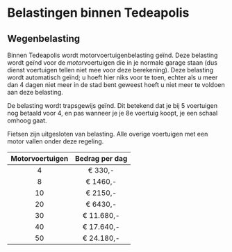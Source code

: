# Belastingen binnen Tedeapolis

## Wegenbelasting

Binnen Tedeapolis wordt motorvoertuigenbelasting geïnd. Deze belasting wordt geïnd voor de *motor*voertuigen die in je normale garage staan (dus dienst voertuigen tellen niet mee voor deze berekening). Deze belasting wordt automatisch geïnd; u hoeft hier niks voor te toen, echter als u meer dan 4 dagen niet meer in de stad bent geweest hoeft u niet meer te voldoen aan deze belasting.

De belasting wordt trapsgewijs geïnd. Dit betekend dat je bij 5 voertuigen nog betaald voor 4, en pas wanneer je je 8e voertuig koopt, je een schaal omhoog gaat.

Fietsen zijn uitgesloten van belasting. Alle overige voertuigen met een motor vallen onder deze regeling.

|Motorvoertuigen|Bedrag per dag|
|:----:|:------------:|
| 4    | € 330,-      |
| 8    | € 1460,-     |
| 10   | € 2150,-     |
| 20   | € 6430,-     |
| 30   | € 11.680,-   |
| 40   | € 17.640,-   |
| 50   | € 24.180,-   |
